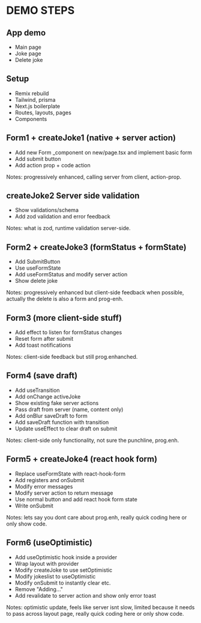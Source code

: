 # DEMO STEPS

## App demo

- Main page
- Joke page
- Delete joke

## Setup

- Remix rebuild
- Tailwind, prisma
- Next.js boilerplate
- Routes, layouts, pages
- Components

## Form1 + createJoke1 (native + server action)

- Add new Form _component on new/page.tsx and implement basic form
- Add submit button
- Add action prop + code action

Notes: progressively enhanced, calling server from client, action-prop.

## createJoke2 Server side validation

- Show validations/schema
- Add zod validation and error feedback

Notes: what is zod, runtime validation server-side.

## Form2 + createJoke3 (formStatus + formState)

- Add SubmitButton
- Use useFormState
- Add useFormStatus and modify server action
- Show delete joke

Notes: progressively enhanced but client-side feedback when possible, actually the delete is also a form and prog-enh.

## Form3 (more client-side stuff)

- Add effect to listen for formStatus changes
- Reset form after submit
- Add toast notifications

Notes: client-side feedback but still prog.enhanched.

## Form4 (save draft)

- Add useTransition
- Add onChange activeJoke
- Show existing fake server actions
- Pass draft from server (name, content only)
- Add onBlur saveDraft to form
- Add saveDraft function with transition
- Update useEffect to clear draft on submit

Notes: client-side only functionality, not sure the punchline, prog.enh.

## Form5 + createJoke4 (react hook form)

- Replace useFormState with react-hook-form
- Add registers and onSubmit
- Modify error messages
- Modify server action to return message
- Use normal button and add react hook form state
- Write onSubmit

Notes: lets say you dont care about prog.enh, really quick coding here or only show code.

## Form6 (useOptimistic)

- Add useOptimistic hook inside a provider
- Wrap layout with provider
- Modify createJoke to use setOptimistic
- Modify jokeslist to useOptimistic
- Modify onSubmit to instantly clear etc.
- Remove "Adding..."
- Add revalidate to server action and show only error toast

Notes: optimistic update, feels like server isnt slow, limited because it needs to pass across layout page, really quick coding here or only show code.
